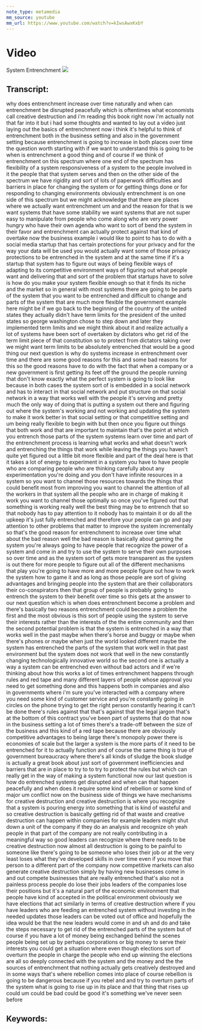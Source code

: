 ```yaml
---
note_type: metamedia
mm_source: youtube
mm_url: https://www.youtube.com/watch?v=kIwsAwxKxbY
---
```


# Video
System Entrenchment
![](https://www.youtube.com/watch?v=kIwsAwxKxbY)

## Transcript:
why does entrenchment increase over time
naturally
and when can entrenchment be disrupted
peacefully
which is oftentimes what economists call
creative destruction and i'm reading
this book right now i'm actually not
that far into it but i had some thoughts
and wanted to
lay out a video just
laying out the basics of entrenchment
now i think it's helpful to think of
entrenchment both in the business
setting and also in the government
setting
because entrenchment is going to
increase in both places over time the
question worth starting with if we want
to understand this is going to be
when is entrenchment a good thing
and of course if we think of
entrenchment on this spectrum where one
end of the spectrum has
flexibility of a system
responsiveness of a system to the people
involved in it the people that that
system serves
and then on the other side of the
spectrum we have rigidity and sort of
lots of paperwork
difficulties and barriers in place for
changing the system or for getting
things done or for responding to
changing environments obviously
entrenchment is on one side of this
spectrum
but we might acknowledge that there are
places where we actually want
entrenchment
um and and the reason for that is we
want systems that have some stability we
want systems that are not super easy to
manipulate
from people who come along who are very
power hungry who have their own agenda
who want to sort of bend the system in
their favor
and entrenchment can actually protect
against that kind of overtake now the
business example i would like to point
to
has to do with a social media startup
that has certain protections for your
privacy and for the way your data will
be used you would actually want some of
those privacy protections to be
entrenched in the system
and at the same time if it's a startup
that system has to figure out ways of
being flexible ways of adapting to its
competitive environment
ways of figuring out what people want
and delivering that
and sort of the problem that startups
have to solve is how do you make your
system flexible enough so that it finds
its niche and the market so in general
with most systems there are going to be
parts of the system that you want to be
entrenched and difficult to change
and parts of the system that are much
more flexible the government example
here might be if we go back to the
beginning of the country of the united
states
they actually didn't have term limits
for the president of the united states
so george washington chose to step down
and later they implemented term limits
and we might think about it and realize
actually a lot of systems have been sort
of overtaken by dictators who get rid of
the term limit
piece of that constitution
so to protect from dictators taking over
we might want term limits to be
absolutely entrenched that would be a
good thing
our next question is why do systems
increase in entrenchment over time
and there are some good reasons for this
and some bad reasons for this
so the good reasons have to do with the
fact that when a company or a new
government is first getting its feet off
the ground
the people running that don't know
exactly what the perfect system is going
to look like
because in both cases the system sort of
is embedded in a social network and has
to interact in that social network and
put structure on that social network
in a way that works well with the people
it's serving
and pretty much the only way of doing
that is putting a system out there
and figuring out where the system's
working and not working and updating the
system to make it work better in that
social setting or that competitive
setting
and
um being really flexible to begin with
but then once you figure out things that
both work and that are important to
maintain that's the point at which you
entrench those parts of the system
systems learn over time
and part of the entrenchment process
is learning what works and what doesn't
work and entrenching the things that
work while leaving the things you
haven't quite yet figured out
a little bit more flexible and part of
the deal here is that it takes a lot of
energy to experiment in a system
you have to have people who are
comparing people who are thinking
carefully about any experimentation
you're doing
and you don't have infinite resources in
a system
so you want to channel those resources
towards the things that could benefit
most from improving you want to channel
the attention of all the workers in that
system all the people who are in charge
of making it work you want to channel
those optimally
so once you've figured out that
something is working really well
the best thing may be to entrench that
so that nobody has to pay attention to
it nobody has to
maintain it or do all the upkeep it's
just fully entrenched
and therefore your people can go and pay
attention to other problems that matter
to improve the system incrementally so
that's the good reason for entrenchment
to increase over time
what about the bad reason well the bad
reason is basically about gaming the
system
you're always going to have people that
recognize the power of a system and come
in and try to
use the system to serve their own
purposes
so over time and as the system sort of
gets more transparent as the system is
out there for more people to figure out
all of the different mechanisms that
play
you're going to have more and more
people figure out how to work the system
how to game it and as long as those
people are sort of giving advantages and
bringing people into the system that are
their collaborators their
co-conspirators
then that group of people is probably
going to entrench the system to their
benefit over time
so this gets at the answer to our next
question which is when does entrenchment
become a problem
and there's basically two reasons
entrenchment could become a problem the
first and the most obvious is this sort
of
people using the system to serve their
interests rather than the interests of
the the entire community and then the
second potential problem is that the
system is entrenched in a way that works
well in the past maybe when there's
horse and buggy or maybe when there's
phones or maybe when just the world
looked different maybe the system has
entrenched the parts of the system that
work well in that past environment
but the system does not work that well
in the new constantly changing
technologically innovative world so the
second one is actually a way a system
can be entrenched even without bad
actors and if we're thinking about how
this works a lot of times entrenchment
happens through
rules and red tape and
many different layers of people whose
approval you need to get something done
and this happens both in companies and
also in governments where
i'm sure you've interacted with a
company where you need some kind of
customer service and you're constantly
going in circles on the phone trying to
get the right person constantly hearing
it can't be done
there's rules against that that's
against that the legal jargon that's at
the bottom of this contract you've been
part of systems that do that now in the
business setting a lot of times there's
a trade-off between the size of the
business and this kind of a red tape
because there are obviously competitive
advantages to being large there's
monopoly power there is economies of
scale
but the larger a system is the more
parts of it need to be entrenched for it
to actually function
and of course the same thing is true of
government bureaucracy where there's all
kinds of sludge the book sludge is
actually a great book about just sort of
government inefficiencies and
barriers that are in place to try to
to try to protect the rules but which
can really get in the way of making a
system functional now our last question
is how do entrenched systems get
disrupted
and when can that happen peacefully and
when does it require some kind of
rebellion or some kind of major
um conflict now on the business side of
things we have mechanisms for creative
destruction
and creative destruction is where you
recognize that a system is pouring
energy into something that is kind of
wasteful and so creative destruction is
basically getting rid of that waste and
creative destruction can happen within
companies
for example leaders might shut down a
unit of the company if they do an
analysis and recognize oh yeah people in
that part of the company are not really
contributing in a meaningful way
so good leaders can recognize where
there needs to be creative destruction
now almost all destruction is going to
be painful to someone like there's going
to be someone who loses their job or at
the very least loses what they've
developed skills in over time even if
you move that person to a different part
of the company now competitive markets
can also generate creative destruction
simply by having new businesses come in
and out compete businesses that are
really entrenched
that's also not a painless process
people do lose their jobs leaders of the
companies lose their positions
but it's a natural part of the economic
environment that people have kind of
accepted in the political environment
obviously we have elections that act
similarly in terms of creative
destruction where if you have leaders
who are feeding an entrenched system
without
investing in the needed updates those
leaders can be voted out of office and
hopefully the idea would be that the new
leaders would come in and
uh and do and take the steps necessary
to get rid of the entrenched parts of
the system but of course if you have a
lot of money being exchanged behind the
scenes
people being set up by perhaps
corporations or big money to
serve their interests
you could get a situation where even
though elections sort of overturn the
people in charge the people who end up
winning the elections are all so deeply
connected with the system and the money
and
the the sources of entrenchment that
nothing actually gets creatively
destroyed and in some ways that's where
rebellion comes into place
of course rebellion is going to be
dangerous because
if you rebel and and try to overturn
parts of the system
what is going to rise up in its place
and that thing that rises up could
um could be bad could be good it's
something we've never seen before


## Keywords:
